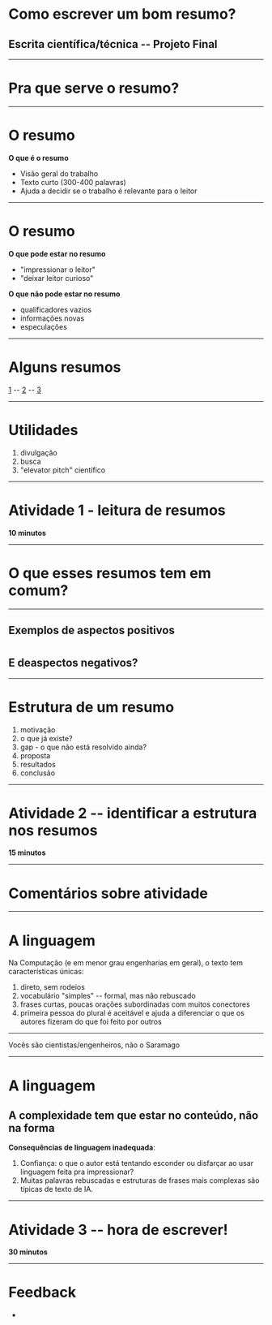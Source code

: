 
<!-- _class: front -->

# Como escrever um bom resumo?

## Escrita científica/técnica -- Projeto Final

----

<!-- _class: front -->

# Pra que serve o resumo?

-----

# O resumo

**O que é o resumo**

- Visão geral do trabalho
- Texto curto (300-400 palavras)
- Ajuda a decidir se o trabalho é relevante para o leitor

------

# O resumo

**O que pode estar no resumo**

- "impressionar o leitor"
- "deixar leitor curioso"

**O que não pode estar no resumo**

- qualificadores vazios
- informações novas
- especulações

-----

# Alguns resumos

[1](https://dl.acm.org/doi/abs/10.1145/3105726.3106190) -- [2](https://sigcse2025.sigcse.org/details/sigcse-ts-2025-Papers/49/BugSpotter-Automated-Generation-of-Code-Debugging-Exercises) -- [3](https://scholar.google.com/scholar?hl=en&as_sdt=0%2C5&q=novice+code+estructure+wiese&btnG=)

-------

# Utilidades

1. divulgação
1. busca
1. "elevator pitch" científico

-----

<!-- _class: front -->

# Atividade 1 - leitura de resumos

**10 minutos**

-----

# O que esses resumos tem em comum?


----

## Exemplos de aspectos positivos

#

#

## E deaspectos negativos?

-----

# Estrutura de um resumo

1. motivação
2. o que já existe?
3. gap - o que não está resolvido ainda?
4. proposta
5. resultados
6. conclusão

-------

<!-- _class: front -->

# Atividade 2 -- identificar a estrutura nos resumos

**15 minutos**

----

# Comentários sobre atividade


-----

# A linguagem

Na Computação (e em menor grau engenharias em geral), o texto tem características únicas:

1. direto, sem rodeios
2. vocabulário "simples" -- formal, mas não rebuscado
2. frases curtas, poucas orações subordinadas com muitos conectores
3. primeira pessoa do plural é aceitável e ajuda a diferenciar o que os autores fizeram do que foi feito por outros

-----

<!-- _class: quote -->

Vocês são cientistas/engenheiros, não o Saramago

------

# A linguagem

## A complexidade tem que estar no conteúdo, não na forma

**Consequências de linguagem inadequada**:

1. Confiança: o que o autor está tentando esconder ou disfarçar ao usar linguagem feita pra impressionar?
2. Muitas palavras rebuscadas e estruturas de frases mais complexas são típicas de texto de IA.


------

<!-- _class: front -->

# Atividade 3 -- hora de escrever! 

**30 minutos**

-------

# Feedback

-  
